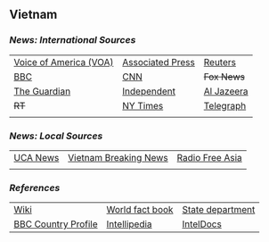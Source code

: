 ## Vietnam ##

### _News: International Sources_ ###
|   |   |   |
| --- | --- | --- |
| [Voice of America \(VOA\)](https://www.voanews.com/search?search_api_fulltext=Vietnam&type=1&sort_by=publication_time) | [Associated Press](https://apnews.com/Vietnam) | [Reuters](https://www.reuters.com/places/Vietnam) |
| [BBC](https://www.bbc.com/news/topics/c207p54m4n2t/vietnam) | [CNN](https://www.cnn.com/search/?q=Vietnam&size=10&type=article) | ~~Fox News~~ |
| [The Guardian](https://www.theguardian.com/world/Vietnam) | [Independent](https://www.independent.co.uk/topic/Vietnam) | [Al Jazeera](https://www.aljazeera.com/topics/country/Vietnam.html) |
| ~~RT~~ | [NY Times](https://www.nytimes.com/section/world/Vietnam) | [Telegraph](https://www.telegraph.co.uk/Vietnam/) |
|  |  |  |

### _News: Local Sources_ ###
|   |   |   |
| --- | --- | --- |
| [UCA News](https://www.ucanews.com/country/vietnam/49#) | [Vietnam Breaking News](https://www.vietnambreakingnews.com/) | [Radio Free Asia](https://www.rfa.org/english/news/vietnam/upholds-08142020162111.html) |
|  |  |  |


### _References_ ###
|   |   |   |
| --- | --- | --- |
| [Wiki](https://en.wikipedia.org/wiki/Vietnam) | [World fact book](https://www.cia.gov/library/publications/resources/the-world-factbook/geos/vm.html) | [State department](https://www.state.gov/countries-areas/vietnam/) |
| [BBC Country Profile](https://www.bbc.com/news/world-asia-pacific-16567315) | [Intellipedia](https://intellipedia.intelink.gov/wiki/Vietnam) | [IntelDocs](https://inteldocs.intelink.gov/search/folder?q=Vietnam) |
